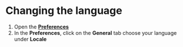 # Changing the language

1. Open the [**Preferences**](./open-preferences.md)
2. In the **Preferences**, click on the **General** tab choose your language under **Locale**